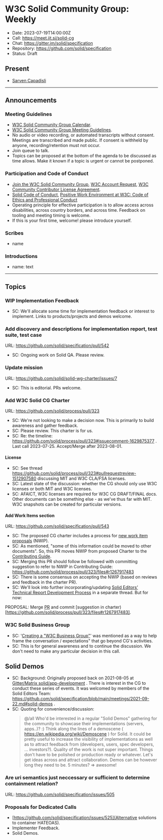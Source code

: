 # W3C Solid Community Group: Weekly

* Date: 2023-07-19T14:00:00Z
* Call: https://meet.jit.si/solid-cg
* Chat: https://gitter.im/solid/specification
* Repository: https://github.com/solid/specification
* Status: Draft

## Present
* [Sarven Capadisli](https://csarven.ca/#i)


---

## Announcements

### Meeting Guidelines
* [W3C Solid Community Group Calendar](https://www.w3.org/groups/cg/solid/calendar).
* [W3C Solid Community Group Meeting Guidelines](https://github.com/solid/specification/blob/main/meetings/README.md).
* No audio or video recording, or automated transcripts without consent. Meetings are transcribed and made public. If consent is withheld by anyone, recording/retention must not occur.
* Join queue to talk.
* Topics can be proposed at the bottom of the agenda to be discussed as time allows. Make it known if a topic is urgent or cannot be postponed.

### Participation and Code of Conduct
* [Join the W3C Solid Community Group](https://www.w3.org/community/solid/join), [W3C Account Request](http://www.w3.org/accounts/request), [W3C Community Contributor License Agreement](https://www.w3.org/community/about/agreements/cla/).
* [Solid Code of Conduct](https://github.com/solid/process/blob/main/code-of-conduct.md), [Positive Work Environment at W3C: Code of Ethics and Professional Conduct](https://www.w3.org/Consortium/cepc/)
* Operating principle for effective participation is to allow access across disabilities, across country borders, and across time. Feedback on tooling and meeting timing is welcome.
* If this is your first time, welcome! please introduce yourself.


### Scribes
* name

### Introductions
* name: text


---


## Topics

### WIP Implementation Feedback
* SC: We'll allocate some time for implementation feedback or interest to implement. Links to products/projects and demos welcome.


### Add discovery and descriptions for implementation report, test suite, test case
URL: https://github.com/solid/specification/pull/542

* SC: Ongoing work on Solid QA. Please review.


### Update mission
URL: https://github.com/solid/solid-wg-charter/issues/7

* SC: This is editorial. PRs welcome.


### Add W3C Solid CG Charter
URL: https://github.com/solid/process/pull/323

* SC: We're not looking to make a decision now. This is primarily to build awareness and gather feedback.
* SC: Please review. This charter is for us.
* SC: Re: the timeline: https://github.com/solid/process/pull/323#issuecomment-1629875377 . Last call 2023-07-25. Accept/Merge after 2023-08-01.

#### License
* SC: See thread https://github.com/solid/process/pull/323#pullrequestreview-1512907580 discussing MIT and W3C CLA/FSA licenses.
* SC: Latest state of the discussion: whether the CG should only use W3C licenses or both MIT and W3C licenses.
* SC: AFAICT, W3C licenses are required for W3C CG DRAFT/FINAL docs. Other documents can be something else - as we've thus far with MIT. W3C snapshots can be created for particular versions.


#### Add Work Items section
URL: https://github.com/solid/specification/pull/543

* SC: The proposed CG charter includes a process for [new work item proposals](https://github.com/solid/process/blob/7a8cfc55edaaf9de26252976fa8365d7c884bdc7/solid-cg-charter.md#new-work-item-proposal) (NWIP).
* SC: As mentioned, "some of this information could be moved to other documents". So, this PR moves NWIP from proposed Charter to the [Contributing Guide](https://github.com/solid/specification/blob/main/CONTRIBUTING.md).
* SC: Merging this PR should follow be followed with committing suggestion to refer to NWIP in Contributing Guide: https://github.com/solid/process/pull/323/files#r1267917483
* SC: There is some consensus on accepting the NWIP (based on reviews and feedback in the charter PR).
* SC: We'll look into further incorporating/updating [Solid Editors’ Technical Report Development Process](https://github.com/solid/process/blob/main/solid-editors-tr-process.md) in a separate thread. But for now:

PROPOSAL: Merge [PR](https://github.com/solid/specification/pull/543) and commit [suggestion in charter)[https://github.com/solid/process/pull/323/files#r1267917483].


### W3C Solid Business Group

* SC: '[Creating a "W3C Business Group"](https://github.com/solid/process/pull/323#issuecomment-1632996576)' was mentioned as a way to help frame the conversation / expectations" that go beyond CG's activities.
* SC: This is for general awareness and to continue the discussion. We don't need to make any particular decision in this call.


## Solid Demos
* SC: Background: Originally proposed back on 2021-08-05 at [Gitter/Matrix solid/app-development](https://matrix.to/#/!ogHmAuzhszmxlGQrVp:gitter.im/$FdBbaChBNThzgicpyNhs5eCPp07-Q1KCBrq8AqsTrio) . There is interest in the CG to conduct these series of events. It was welcomed by members of the Solid Editors Team: https://github.com/solid/specification/blob/main/meetings/2021-09-22.md#solid-demos .
* SC: Quoting for convenience/discussion:
  >@/all Who'd be interested in a regular "Solid Demos" gathering for the community to showcase their implementations (servers, apps..)? :)
  >Think along the lines of a demoscene ( https://en.wikipedia.org/wiki/Demoscene ) for Solid. It could be pretty useful to increase the visibility of implementations as well as to attract feedback from (developers, users, spec developers, ... investors?).
  >Quality of the work is not super important. Things don't have to be polished or production ready or whatever. Let's get ideas across and attract collaboration. Demos can be however long they need to be. 5 minutes? => awesome!


### Are uri semantics just neccessary or sufficient to determine containment relation?
URL: https://github.com/solid/specification/issues/505


### Proposals for Dedicated Calls
* [https://github.com/solid/specification/issues/525](Alternative solutions to container HATEOAS).
* Implementer Feedback.
* Solid Demos.
